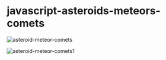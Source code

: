# javascript-asteroids-meteors-comets

![asteroid-meteor-comets](https://github.com/Space48121111/javascript-asteroid/blob/master/Asteroids.gif)

![asteroid-meteor-comets1](https://github.com/Space48121111/javascript-asteroid/blob/master/Screen%20Shot%202022-08-14%20at%2021.13.11.png)
